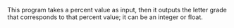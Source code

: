 This program takes a percent value as input, then it outputs the letter grade that corresponds to that percent value; it can be an integer or float.
